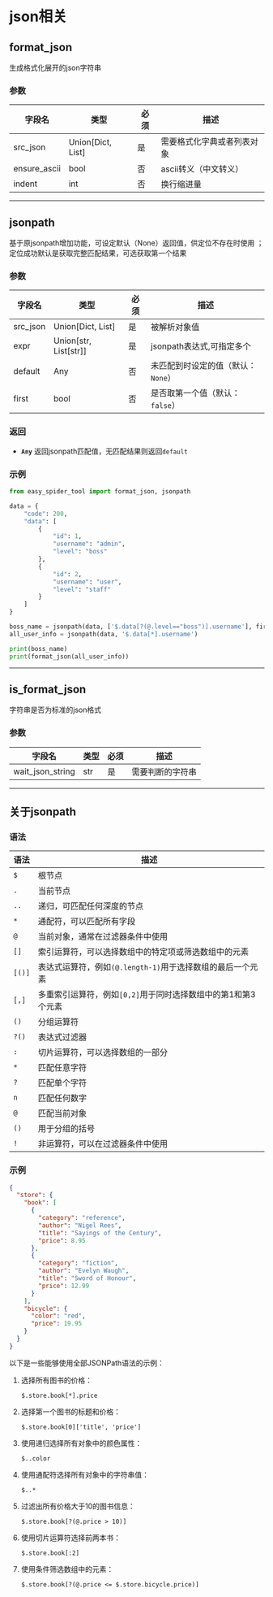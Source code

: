# json相关

## format_json

生成格式化展开的json字符串

### 参数

| 字段名       | 类型              | 必须 | 描述                       |
| ------------ | ----------------- | ---- | -------------------------- |
| src_json     | Union[Dict, List] | 是   | 需要格式化字典或者列表对象 |
| ensure_ascii | bool              | 否   | ascii转义（中文转义）      |
| indent       | int               | 否   | 换行缩进量                 |

------



## jsonpath

基于原jsonpath增加功能，可设定默认（None）返回值，供定位不存在时使用 ；
定位成功默认是获取完整匹配结果，可选获取第一个结果

### 参数

| 字段名   | 类型                  | 必须 | 描述                               |
| -------- | --------------------- | ---- | ---------------------------------- |
| src_json | Union[Dict, List]     | 是   | 被解析对象值                       |
| expr     | Union[str, List[str]] | 是   | jsonpath表达式,可指定多个          |
| default  | Any                   | 否   | 未匹配到时设定的值（默认：`None`） |
| first    | bool                  | 否   | 是否取第一个值（默认：`false`）    |

### 返回

* **`Any`** 返回jsonpath匹配值，无匹配结果则返回`default`

### 示例

```python
from easy_spider_tool import format_json, jsonpath

data = {
    "code": 200,
    "data": [
        {
            "id": 1,
            "username": "admin",
            "level": "boss"
        },
        {
            "id": 2,
            "username": "user",
            "level": "staff"
        }
    ]
}

boss_name = jsonpath(data, ['$.data[?(@.level=="boss")].username'], first=True)
all_user_info = jsonpath(data, '$.data[*].username')

print(boss_name)
print(format_json(all_user_info))
```

------

## is_format_json

字符串是否为标准的json格式

### 参数

| 字段名           | 类型 | 必须 | 描述             |
| ---------------- | ---- | ---- | ---------------- |
| wait_json_string | str  | 是   | 需要判断的字符串 |

------



## 关于jsonpath

### 语法

| 语法     | 描述                                   |
| ------ | ------------------------------------ |
| `$`    | 根节点                                  |
| `.`    | 当前节点                                 |
| `..`   | 递归，可匹配任何深度的节点                        |
| `*`    | 通配符，可以匹配所有字段                         |
| `@`    | 当前对象，通常在过滤器条件中使用                     |
| `[]`   | 索引运算符，可以选择数组中的特定项或筛选数组中的元素           |
| `[()]` | 表达式运算符，例如`(@.length-1)`用于选择数组的最后一个元素 |
| `[,]`  | 多重索引运算符，例如`[0,2]`用于同时选择数组中的第1和第3个元素  |
| `()`   | 分组运算符                                |
| `?()`  | 表达式过滤器                               |
| `:`    | 切片运算符，可以选择数组的一部分                     |
| `*`    | 匹配任意字符                               |
| `?`    | 匹配单个字符                               |
| `n`    | 匹配任何数字                               |
| `@`    | 匹配当前对象                               |
| `()`   | 用于分组的括号                              |
| `!`    | 非运算符，可以在过滤器条件中使用                     |

### 示例

```json
{
  "store": {
    "book": [
      {
        "category": "reference",
        "author": "Nigel Rees",
        "title": "Sayings of the Century",
        "price": 8.95
      },
      {
        "category": "fiction",
        "author": "Evelyn Waugh",
        "title": "Sword of Honour",
        "price": 12.99
      }
    ],
    "bicycle": {
      "color": "red",
      "price": 19.95
    }
  }
}
```

以下是一些能够使用全部JSONPath语法的示例：

1. 选择所有图书的价格：
   
   ```
   $.store.book[*].price
   ```

2. 选择第一个图书的标题和价格：
   
   ```
   $.store.book[0]['title', 'price']
   ```

3. 使用递归选择所有对象中的颜色属性：
   
   ```
   $..color
   ```

4. 使用通配符选择所有对象中的字符串值：
   
   ```
   $..*
   ```

5. 过滤出所有价格大于10的图书信息：
   
   ```
   $.store.book[?(@.price > 10)]
   ```

6. 使用切片运算符选择前两本书：
   
   ```
   $.store.book[:2]
   ```

7. 使用条件筛选数组中的元素：
   
   ```
   $.store.book[?(@.price <= $.store.bicycle.price)]
   ```